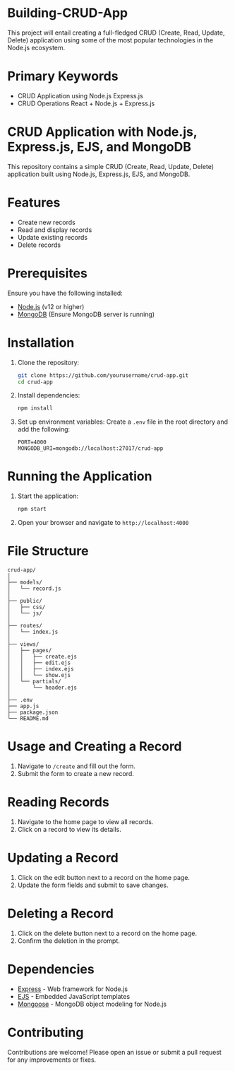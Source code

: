 # Building-CRUD-App
This project will entail creating a full-fledged CRUD (Create, Read, Update, Delete) application using some of the most popular technologies in the Node.js ecosystem.

# Primary Keywords
- CRUD Application using Node.js Express.js
- CRUD Operations React + Node.js + Express.js

# CRUD Application with Node.js, Express.js, EJS, and MongoDB

This repository contains a simple CRUD (Create, Read, Update, Delete) application built using Node.js, Express.js, EJS, and MongoDB.

# Features

- Create new records
- Read and display records
- Update existing records
- Delete records

# Prerequisites

Ensure you have the following installed:

- [Node.js](https://nodejs.org/) (v12 or higher)
- [MongoDB](https://www.mongodb.com/) (Ensure MongoDB server is running)

# Installation

1. Clone the repository:
    ```bash
    git clone https://github.com/yourusername/crud-app.git
    cd crud-app
    ```

2. Install dependencies:
    ```bash
    npm install
    ```

3. Set up environment variables:
   Create a `.env` file in the root directory and add the following:
    ```plaintext
    PORT=4000
    MONGODB_URI=mongodb://localhost:27017/crud-app
    ```

# Running the Application

1. Start the application:
    ```bash
    npm start
    ```

2. Open your browser and navigate to `http://localhost:4000`

# File Structure

```
crud-app/
│
├── models/
│   └── record.js
│
├── public/
│   ├── css/
│   └── js/
│
├── routes/
│   └── index.js
│
├── views/
│   ├── pages/
│   │   ├── create.ejs
│   │   ├── edit.ejs
│   │   ├── index.ejs
│   │   └── show.ejs
│   └── partials/
│       └── header.ejs
│
├── .env
├── app.js
├── package.json
└── README.md
```

# Usage and Creating a Record

1. Navigate to `/create` and fill out the form.
2. Submit the form to create a new record.

# Reading Records

1. Navigate to the home page to view all records.
2. Click on a record to view its details.

# Updating a Record

1. Click on the edit button next to a record on the home page.
2. Update the form fields and submit to save changes.

# Deleting a Record

1. Click on the delete button next to a record on the home page.
2. Confirm the deletion in the prompt.

# Dependencies

- [Express](https://expressjs.com/) - Web framework for Node.js
- [EJS](https://ejs.co/) - Embedded JavaScript templates
- [Mongoose](https://mongoosejs.com/) - MongoDB object modeling for Node.js

# Contributing

Contributions are welcome! Please open an issue or submit a pull request for any improvements or fixes.
